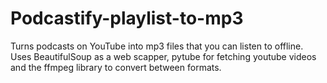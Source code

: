 # Podcastify-playlist-to-mp3
Turns podcasts on YouTube into mp3 files that you can listen to offline. Uses BeautifulSoup as a web scapper, pytube for fetching youtube videos and the ffmpeg library to convert between formats. 
